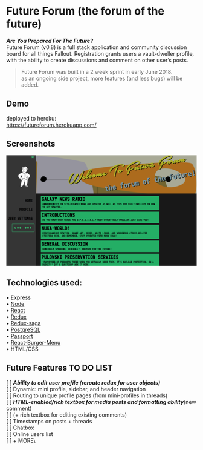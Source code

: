 # Future Forum (the forum of the future)
 **_Are You Prepared For The Future?_**\
 Future Forum (v0.8) is a full stack application and community discussion board for all things Fallout. 
 Registration grants users a vault-dweller profile, with the ability to create discussions and comment on other user’s posts.

 >Future Forum was built in a 2 week sprint in early June 2018.\
 >as an ongoing side project, more features (and less bugs) will be added.

 ## Demo
deployed to heroku:\
https://futureforum.herokuapp.com/

 ## Screenshots

![home page](screenshots/futureforum1.png "home page")

 ## Technologies used:
 
• [Express](https://github.com/expressjs/express) \
• [Node](https://github.com/nodejs/node) \
• [React](https://github.com/reactjs) \
• [Redux](https://github.com/reduxjs/react-redux) \
• [Redux-saga](https://github.com/redux-saga/redux-saga) \
• [PostgreSQL](https://www.postgresql.org/) \
• [Passport](http://www.passportjs.org/) \
• [React-Burger-Menu](https://github.com/negomi/react-burger-menu) \
• HTML/CSS

## Future Features TO DO LIST
[ ] ***Ability to edit user profile (reroute redux for user objects)***\
[ ] Dynamic: mini profile, sidebar, and header navigation\
[ ] Routing to unique profile pages (from mini-profiles in threads)\
[ ] ***HTML-enabled/rich textbox for media posts and formatting ability***(new comment)\
[ ] (+ rich textbox for editing existing comments)\
[ ] Timestamps on posts + threads\
[ ] Chatbox\
[ ] Online users list\
[ ] + MORE\ 
